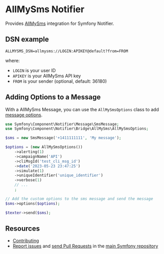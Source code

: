 AllMySms Notifier
=================

Provides [AllMySms](https://www.allmysms.com/) integration for Symfony Notifier.

DSN example
-----------

```
ALLMYSMS_DSN=allmysms://LOGIN:APIKEY@default?from=FROM
```

where:
 - `LOGIN` is your user ID
 - `APIKEY` is your AllMySms API key
 - `FROM` is your sender (optional, default: 36180)

Adding Options to a Message
---------------------------

With a AllMySms Message, you can use the `AllMySmsOptions` class to add
[message options](https://doc.allmysms.com/api/allmysms_api_https_v9.0_EN.pdf).

```php
use Symfony\Component\Notifier\Message\SmsMessage;
use Symfony\Component\Notifier\Bridge\AllMySms\AllMySmsOptions;

$sms = new SmsMessage('+1411111111', 'My message');

$options = (new AllMySmsOptions())
    ->alerting(1)
    ->campaignName('API')
    ->cliMsgId('test_cli_msg_id')
    ->date('2023-05-23 23:47:25')
    ->simulate(1)
    ->uniqueIdentifier('unique_identifier')
    ->verbose(1)
    // ...
    ;

// Add the custom options to the sms message and send the message
$sms->options($options);

$texter->send($sms);
```

Resources
---------

 * [Contributing](https://symfony.com/doc/current/contributing/index.html)
 * [Report issues](https://github.com/symfony/symfony/issues) and
   [send Pull Requests](https://github.com/symfony/symfony/pulls)
   in the [main Symfony repository](https://github.com/symfony/symfony)
